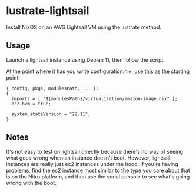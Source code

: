 # lustrate-lightsail
Install NixOS on an AWS Lightsail VM using the lustrate method.

## Usage

Launch a lightsail instance using Debian 11, then follow the script.

At the point where it has you write configuration.nix, use this as the starting point:

```
{ config, pkgs, modulesPath, ... }:
{
  imports = [ "${modulesPath}/virtualisation/amazon-image.nix" ];
  ec2.hvm = true;

  system.stateVersion = "22.11";
}
```

## Notes

It's not easy to test on lightsail directly because there's no way of seeing what goes wrong when an instance doesn't boot. However, lightsail instances are really just ec2 instances under the hood. If you're having problems, find the ec2 instance most similar to the type you care about that is on the Nitro platform, and then use the serial console to see what's going wrong with the boot.
